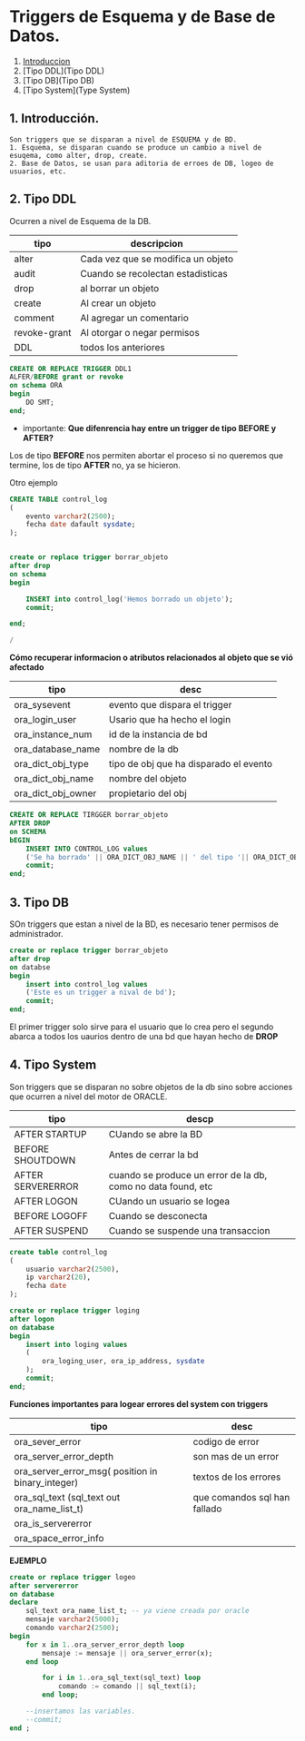 # Triggers de Esquema y de Base de Datos.

1. [Introduccion](Introducción)
2. [Tipo DDL](Tipo DDL)
3. [Tipo DB](Tipo DB)
4. [Tipo System](Type System)



## 1. Introducción.

```
Son triggers que se disparan a nivel de ESQUEMA y de BD.
1. Esquema, se disparan cuando se produce un cambio a nivel de esuqema, como alter, drop, create.
2. Base de Datos, se usan para aditoria de erroes de DB, logeo de usuarios, etc.
```

## 2. Tipo DDL

Ocurren a nivel de Esquema de la DB.


|tipo|descripcion|
|-----|----------|
|alter|Cada vez que se modifica un objeto|
|audit|Cuando se recolectan estadisticas|
|drop|al borrar un objeto|
|create|Al crear un objeto|
|comment|Al agregar un comentario|
|revoke-grant|Al otorgar o negar permisos|
|DDL| todos los anteriores|



```sql
CREATE OR REPLACE TRIGGER DDL1
ALFER/BEFORE grant or revoke
on schema ORA
begin
    DO SMT;
end;
```
* importante: __Que difenrencia hay entre un trigger de tipo BEFORE y AFTER?__

Los de tipo __BEFORE__ nos permiten abortar el proceso si no queremos que termine, los de tipo __AFTER__ no, ya se hicieron.

Otro ejemplo

```sql
CREATE TABLE control_log
(
    evento varchar2(2500);
    fecha date dafault sysdate;
);


create or replace trigger borrar_objeto
after drop
on schema
begin

    INSERT into control_log('Hemos borrado un objeto');
    commit;

end;

/
```

__Cómo recuperar informacion o atributos relacionados al objeto que se vió afectado__

|tipo|desc|
|-----|----|
|ora_sysevent|evento que dispara el trigger|
|ora_login_user|Usario que ha hecho el login|
|ora_instance_num|id de la instancia de bd|
|ora_database_name|nombre de la db|
|ora_dict_obj_type|tipo de obj que ha disparado el evento|
|ora_dict_obj_name|nombre del objeto|
|ora_dict_obj_owner|propietario del obj|


```sql
CREATE OR REPLACE TIRGGER borrar_objeto
AFTER DROP
on SCHEMA
bEGIN
    INSERT INTO CONTROL_LOG values
    ('Se ha borrado' || ORA_DICT_OBJ_NAME || ' del tipo '|| ORA_DICT_OBJ_TYPE);
    commit;
end;
```



## 3. Tipo DB

SOn triggers que estan a nivel de la BD, es necesario tener permisos de administrador.

```sql
create or replace trigger borrar_objeto
after drop
on databse
begin
    insert into control_log values
    ('Este es un trigger a nival de bd');
    commit;
end;
```

El primer trigger solo sirve para el usuario que lo crea pero el segundo abarca a todos los uaurios dentro de una bd que hayan hecho de __DROP__

## 4. Tipo System

Son triggers que se disparan no sobre objetos de la db sino sobre acciones que ocurren a nivel del motor de ORACLE.

|tipo|descp|
|----|------|
|AFTER STARTUP|CUando se abre la BD|
|BEFORE SHOUTDOWN|Antes de cerrar la bd|
|AFTER SERVERERROR| cuando se produce un error de la db, como no data found, etc|
|AFTER LOGON| CUando un usuario se logea|
|BEFORE LOGOFF| Cuando se desconecta|
|AFTER SUSPEND| Cuando se suspende una transaccion|


```sql
create table control_log
(
    usuario varchar2(2500),
    ip varchar2(20),
    fecha date
);

create or replace trigger loging
after logon
on database
begin
    insert into loging values
    (
        ora_loging_user, ora_ip_address, sysdate
    );
    commit;
end;

```

__Funciones importantes para logear errores del system con triggers__

|tipo|desc|
|----|----|
|ora_sever_error|codigo de error|
|ora_server_error_depth|son mas de un error|
|ora_server_error_msg( position in binary_integer)|textos de los errores|
|ora_sql_text (sql_text out ora_name_list_t)|que comandos sql han fallado|
|ora_is_servererror||
|ora_space_error_info||


__EJEMPLO__

```sql
create or replace trigger logeo
after servererror
on database
declare
    sql_text ora_name_list_t; -- ya viene creada por oracle
    mensaje varchar2(5000);
    comando varchar2(2500);
begin
    for x in 1..ora_server_error_depth loop
        mensaje := mensaje || ora_server_error(x);
    end loop

        for i in 1..ora_sql_text(sql_text) loop
            comando := comando || sql_text(i);
        end loop;

    --insertamos las variables.
    --commit;
end ;

```
